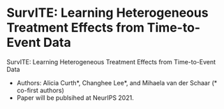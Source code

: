 # SurvITE: Learning Heterogeneous Treatment Effects from Time-to-Event Data


SurvITE: Learning Heterogeneous Treatment Effects from Time-to-Event Data
- Authors: Alicia Curth*, Changhee Lee*, and Mihaela van der Schaar  (* co-first authors)
- Paper will be publsihed at NeurIPS 2021.
